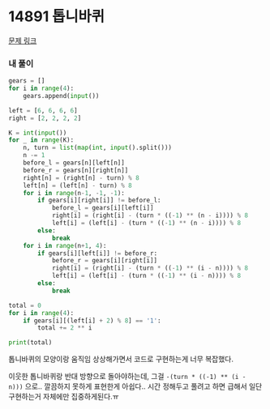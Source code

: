 # 14891 톱니바퀴

[문제 링크](https://www.acmicpc.net/problem/14891)

### 내 풀이

```python
gears = []
for i in range(4):
    gears.append(input())

left = [6, 6, 6, 6]
right = [2, 2, 2, 2]

K = int(input())
for _ in range(K):
    n, turn = list(map(int, input().split()))
    n -= 1
    before_l = gears[n][left[n]]
    before_r = gears[n][right[n]]
    right[n] = (right[n] - turn) % 8
    left[n] = (left[n] - turn) % 8
    for i in range(n-1, -1, -1):
        if gears[i][right[i]] != before_l:
            before_l = gears[i][left[i]]
            right[i] = (right[i] - (turn * ((-1) ** (n - i)))) % 8
            left[i] = (left[i] - (turn * ((-1) ** (n - i)))) % 8
        else:
            break
    for i in range(n+1, 4):
        if gears[i][left[i]] != before_r:
            before_r = gears[i][right[i]]
            right[i] = (right[i] - (turn * ((-1) ** (i - n)))) % 8
            left[i] = (left[i] - (turn * ((-1) ** (i - n)))) % 8
        else:
            break

total = 0
for i in range(4):
    if gears[i][(left[i] + 2) % 8] == '1':
        total += 2 ** i

print(total)
```

톱니바퀴의 모양이랑 움직임 상상해가면서 코드로 구현하는게 너무 복잡했다.

이웃한 톱니바퀴랑 반대 방향으로 돌아야하는데, 그걸 `-(turn * ((-1) ** (i - n)))` 으로.. 깔끔하지 못하게 표현한게 아쉽다.. 시간 정해두고 풀려고 하면 급해서 일단 구현하는거 자체에만 집중하게된다.ㅠ